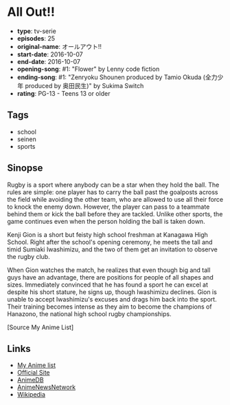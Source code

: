 # All Out!!

-   **type**: tv-serie
-   **episodes**: 25
-   **original-name**: オールアウト!!
-   **start-date**: 2016-10-07
-   **end-date**: 2016-10-07
-   **opening-song**: #1: "Flower" by Lenny code fiction
-   **ending-song**: #1: "Zenryoku Shounen produced by Tamio Okuda (全力少年 produced by 奥田民生)" by Sukima Switch
-   **rating**: PG-13 - Teens 13 or older

## Tags

-   school
-   seinen
-   sports

## Sinopse

Rugby is a sport where anybody can be a star when they hold the ball. The rules are simple: one player has to carry the ball past the goalposts across the field while avoiding the other team, who are allowed to use all their force to knock the enemy down. However, the player can pass to a teammate behind them or kick the ball before they are tackled. Unlike other sports, the game continues even when the person holding the ball is taken down.

Kenji Gion is a short but feisty high school freshman at Kanagawa High School. Right after the school's opening ceremony, he meets the tall and timid Sumiaki Iwashimizu, and the two of them get an invitation to observe the rugby club.

When Gion watches the match, he realizes that even though big and tall guys have an advantage, there are positions for people of all shapes and sizes. Immediately convinced that he has found a sport he can excel at despite his short stature, he signs up, though Iwashimizu declines. Gion is unable to accept Iwashimizu's excuses and drags him back into the sport. Their training becomes intense as they aim to become the champions of Hanazono, the national high school rugby championships.

[Source My Anime List]

## Links

-   [My Anime list](https://myanimelist.net/anime/31588/All_Out)
-   [Official Site](http://www.allout-anime.com/)
-   [AnimeDB](http://anidb.info/perl-bin/animedb.pl?show=anime&aid=11580)
-   [AnimeNewsNetwork](http://www.animenewsnetwork.com/encyclopedia/anime.php?id=17826)
-   [Wikipedia](https://en.wikipedia.org/wiki/All_Out!!)
